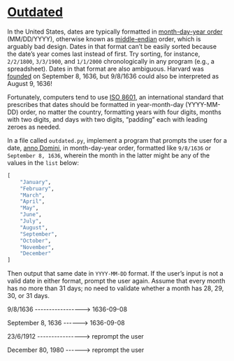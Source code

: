 # [**Outdated**](https://cs50.harvard.edu/python/2022/psets/3/outdated/)
In the United States, dates are typically formatted in [month-day-year order](https://en.wikipedia.org/wiki/Date_and_time_notation_in_the_United_States) (MM/DD/YYYY), otherwise known as [middle-endian](https://en.wikipedia.org/wiki/Endianness#Middle-endian) order, which is arguably bad design. Dates in that format can’t be easily sorted because the date’s year comes last instead of first. Try sorting, for instance, `2/2/1800`, `3/3/1900`, and `1/1/2000` chronologically in any program (e.g., a spreadsheet). Dates in that format are also ambiguous. Harvard was [founded](https://www.harvard.edu/about/history/) on September 8, 1636, but 9/8/1636 could also be interpreted as August 9, 1636!

Fortunately, computers tend to use [ISO 8601](https://en.wikipedia.org/wiki/ISO_8601), an international standard that prescribes that dates should be formatted in year-month-day (YYYY-MM-DD) order, no matter the country, formatting years with four digits, months with two digits, and days with two digits, “padding” each with leading zeroes as needed.

In a file called `outdated.py`, implement a program that prompts the user for a date, [anno Domini](https://en.wikipedia.org/wiki/Anno_Domini), in month-day-year order, formatted like `9/8/1636` or `September 8, 1636`, wherein the month in the latter might be any of the values in the `list` below:

```py
[
    "January",
    "February",
    "March",
    "April",
    "May",
    "June",
    "July",
    "August",
    "September",
    "October",
    "November",
    "December"
]
```


Then output that same date in `YYYY-MM-DD` format. If the user’s input is not a valid date in either format, prompt the user again. Assume that every month has no more than 31 days; no need to validate whether a month has 28, 29, 30, or 31 days.

9/8/1636 -----------------> 1636-09-08

September 8, 1636 ------> 1636-09-08

23/6/1912 ----------------> reprompt the user

December 80, 1980 ------> reprompt the user
